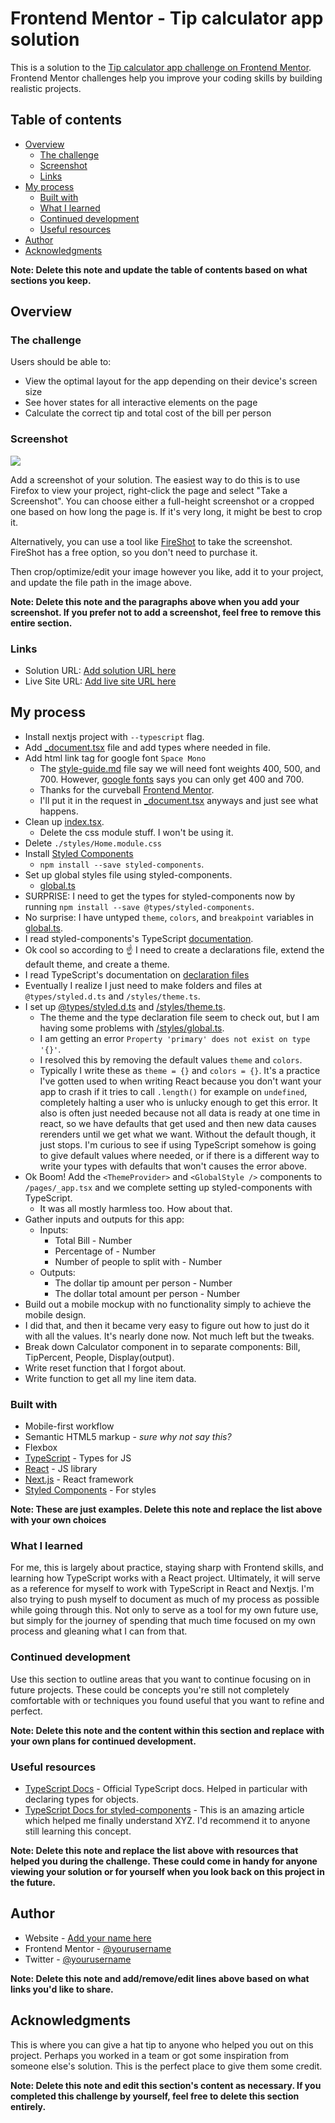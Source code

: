 # Frontend Mentor - Tip calculator app solution

This is a solution to the [Tip calculator app challenge on Frontend Mentor](https://www.frontendmentor.io/challenges/tip-calculator-app-ugJNGbJUX). Frontend Mentor challenges help you improve your coding skills by building realistic projects.

## Table of contents

- [Overview](#overview)
  - [The challenge](#the-challenge)
  - [Screenshot](#screenshot)
  - [Links](#links)
- [My process](#my-process)
  - [Built with](#built-with)
  - [What I learned](#what-i-learned)
  - [Continued development](#continued-development)
  - [Useful resources](#useful-resources)
- [Author](#author)
- [Acknowledgments](#acknowledgments)

**Note: Delete this note and update the table of contents based on what sections you keep.**

## Overview

### The challenge

Users should be able to:

- View the optimal layout for the app depending on their device's screen size
- See hover states for all interactive elements on the page
- Calculate the correct tip and total cost of the bill per person

### Screenshot

![](./screenshot.jpg)

Add a screenshot of your solution. The easiest way to do this is to use Firefox to view your project, right-click the page and select "Take a Screenshot". You can choose either a full-height screenshot or a cropped one based on how long the page is. If it's very long, it might be best to crop it.

Alternatively, you can use a tool like [FireShot](https://getfireshot.com/) to take the screenshot. FireShot has a free option, so you don't need to purchase it. 

Then crop/optimize/edit your image however you like, add it to your project, and update the file path in the image above.

**Note: Delete this note and the paragraphs above when you add your screenshot. If you prefer not to add a screenshot, feel free to remove this entire section.**

### Links

- Solution URL: [Add solution URL here](https://your-solution-url.com)
- Live Site URL: [Add live site URL here](https://your-live-site-url.com)

## My process
- Install nextjs project with `--typescript` flag.
- Add [_document.tsx](./pages/_document.tsx) file and add types where needed in file.
- Add html link tag for google font `Space Mono`
  - The [style-guide.md](./style-guide.md) file say we will need font weights 400, 500, and 700. However, [google fonts](https://fonts.google.com/specimen/Space+Mono?query=space+mono) says you can only get 400 and 700.
  - Thanks for the curveball [Frontend Mentor](https://frontendmentor.io).
  - I'll put it in the request in [_document.tsx](./pages/_document.tsx) anyways and just see what happens.
- Clean up [index.tsx](./page/index.tsx). 
  - Delete the css module stuff. I won't be using it.
- Delete `./styles/Home.module.css`
- Install [Styled Components](https://styled-components.com/)
  - `npm install --save styled-components`.
- Set up global styles file using styled-components.
  - [global.ts](./styles/global.ts)
- SURPRISE: I need to get the types for styled-components now by running `npm install --save @types/styled-components`.
- No surprise: I have untyped `theme`, `colors`, and `breakpoint` variables in [global.ts](./styles/global.ts).
- I read styled-components's TypeScript [documentation](https://styled-components.com/docs/api#typescript).
- Ok cool so according to ☝️ I need to create a declarations file, extend the default theme, and create a theme. 
- I read TypeScript's documentation on [declaration files](https://www.typescriptlang.org/docs/handbook/declaration-files/introduction.html)
- Eventually I realize I just need to make folders and files at `@types/styled.d.ts` and `/styles/theme.ts`.
- I set up [@types/styled.d.ts](@types/styled.d.ts) and [/styles/theme.ts](/styles/theme.ts).
  - The theme and the type declaration file seem to check out, but I am having some problems with [/styles/global.ts](/styles/global.ts).
  - I am getting an error `Property 'primary' does not exist on type '{}'`.
  - I resolved this by removing the default values `theme` and `colors`.
  - Typically I write these as `theme = {}` and `colors = {}`. It's a practice I've gotten used to when writing React because you don't want your app to crash if it tries to call `.length()` for example on `undefined`, completely halting a user who is unlucky enough to get this error. It also is often just needed because not all data is ready at one time in react, so we have defaults that get used and then new data causes rerenders until we get what we want. Without the default though, it just stops. I'm curious to see if using TypeScript somehow is going to give default values where needed, or if there is a different way to write your types with defaults that won't causes the error above.
- Ok Boom! Add the `<ThemeProvider>` and `<GlobalStyle />` components to `/pages/_app.tsx` and we complete setting up styled-components with TypeScript.
  - It was all mostly harmless too. How about that.
- Gather inputs and outputs for this app:
  - Inputs:
    - Total Bill - Number
    - Percentage of - Number
    - Number of people to split with - Number
  - Outputs:
    - The dollar tip amount per person - Number
    - The dollar total amount per person - Number
- Build out a mobile mockup with no functionality simply to achieve the mobile design.
- I did that, and then it became very easy to figure out how to just do it with all the values. It's nearly done now. Not much left but the tweaks.
- Break down Calculator component in to separate components: Bill, TipPercent, People, Display(output).
- Write reset function that I forgot about.
- Write function to get all my line item data.

### Built with

- Mobile-first workflow
- Semantic HTML5 markup - _sure why not say this?_
- Flexbox
- [TypeScript](https://www.typescriptlang.org/) - Types for JS
- [React](https://reactjs.org/) - JS library
- [Next.js](https://nextjs.org/) - React framework
- [Styled Components](https://styled-components.com/) - For styles

**Note: These are just examples. Delete this note and replace the list above with your own choices**

### What I learned

For me, this is largely about practice, staying sharp with Frontend skills, and learning how TypeScript works with a React project. Ultimately, it will serve as a reference for myself to work with TypeScript in React and Nextjs. I'm also trying to push myself to document as much of my process as possible while going through this. Not only to serve as a tool for my own future use, but simply for the journey of spending that much time focused on my own process and gleaning what I can from that.

### Continued development

Use this section to outline areas that you want to continue focusing on in future projects. These could be concepts you're still not completely comfortable with or techniques you found useful that you want to refine and perfect.

**Note: Delete this note and the content within this section and replace with your own plans for continued development.**

### Useful resources

- [TypeScript Docs](https://www.typescriptlang.org/) - Official TypeScript docs. Helped in particular with declaring types for objects. 
- [TypeScript Docs for styled-components](https://styled-components.com/docs/api#typescript) - This is an amazing article which helped me finally understand XYZ. I'd recommend it to anyone still learning this concept.

**Note: Delete this note and replace the list above with resources that helped you during the challenge. These could come in handy for anyone viewing your solution or for yourself when you look back on this project in the future.**

## Author

- Website - [Add your name here](https://www.your-site.com)
- Frontend Mentor - [@yourusername](https://www.frontendmentor.io/profile/yourusername)
- Twitter - [@yourusername](https://www.twitter.com/yourusername)

**Note: Delete this note and add/remove/edit lines above based on what links you'd like to share.**

## Acknowledgments

This is where you can give a hat tip to anyone who helped you out on this project. Perhaps you worked in a team or got some inspiration from someone else's solution. This is the perfect place to give them some credit.

**Note: Delete this note and edit this section's content as necessary. If you completed this challenge by yourself, feel free to delete this section entirely.**
